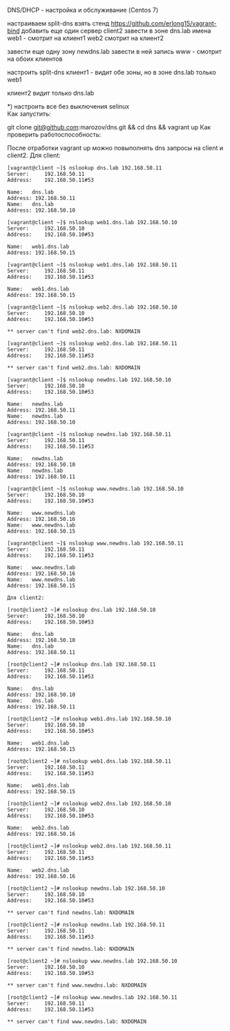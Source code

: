 DNS/DHCP - настройка и обслуживание (Centos 7)

настраиваем split-dns
взять стенд https://github.com/erlong15/vagrant-bind
добавить еще один сервер client2
завести в зоне dns.lab
имена
web1 - смотрит на клиент1
web2 смотрит на клиент2

завести еще одну зону newdns.lab
завести в ней запись
www - смотрит на обоих клиентов

настроить split-dns
клиент1 - видит обе зоны, но в зоне dns.lab только web1

клиент2 видит только dns.lab

*) настроить все без выключения selinux   
Как запустить:

git clone git@github.com:marozov/dns.git && cd dns && vagrant up
Как проверить работоспособность:

После отработки vagrant up можно повыполнять dns запросы на client и client2.
Для client:
```
[vagrant@client ~]$ nslookup dns.lab 192.168.50.11
Server:		192.168.50.11
Address:	192.168.50.11#53

Name:	dns.lab
Address: 192.168.50.11
Name:	dns.lab
Address: 192.168.50.10

[vagrant@client ~]$ nslookup web1.dns.lab 192.168.50.10
Server:		192.168.50.10
Address:	192.168.50.10#53

Name:	web1.dns.lab
Address: 192.168.50.15

[vagrant@client ~]$ nslookup web1.dns.lab 192.168.50.11
Server:		192.168.50.11
Address:	192.168.50.11#53

Name:	web1.dns.lab
Address: 192.168.50.15

[vagrant@client ~]$ nslookup web2.dns.lab 192.168.50.10
Server:		192.168.50.10
Address:	192.168.50.10#53

** server can't find web2.dns.lab: NXDOMAIN

[vagrant@client ~]$ nslookup web2.dns.lab 192.168.50.11
Server:		192.168.50.11
Address:	192.168.50.11#53

** server can't find web2.dns.lab: NXDOMAIN
 
[vagrant@client ~]$ nslookup newdns.lab 192.168.50.10
Server:		192.168.50.10
Address:	192.168.50.10#53

Name:	newdns.lab
Address: 192.168.50.11
Name:	newdns.lab
Address: 192.168.50.10

[vagrant@client ~]$ nslookup newdns.lab 192.168.50.11
Server:		192.168.50.11
Address:	192.168.50.11#53

Name:	newdns.lab
Address: 192.168.50.10
Name:	newdns.lab
Address: 192.168.50.11

[vagrant@client ~]$ nslookup www.newdns.lab 192.168.50.10
Server:		192.168.50.10
Address:	192.168.50.10#53

Name:	www.newdns.lab
Address: 192.168.50.16
Name:	www.newdns.lab
Address: 192.168.50.15

[vagrant@client ~]$ nslookup www.newdns.lab 192.168.50.11
Server:		192.168.50.11
Address:	192.168.50.11#53

Name:	www.newdns.lab
Address: 192.168.50.16
Name:	www.newdns.lab
Address: 192.168.50.15

Для client2:

[root@client2 ~]# nslookup dns.lab 192.168.50.10
Server:		192.168.50.10
Address:	192.168.50.10#53

Name:	dns.lab
Address: 192.168.50.10
Name:	dns.lab
Address: 192.168.50.11

[root@client2 ~]# nslookup dns.lab 192.168.50.11
Server:		192.168.50.11
Address:	192.168.50.11#53

Name:	dns.lab
Address: 192.168.50.10
Name:	dns.lab
Address: 192.168.50.11

[root@client2 ~]# nslookup web1.dns.lab 192.168.50.10
Server:		192.168.50.10
Address:	192.168.50.10#53

Name:	web1.dns.lab
Address: 192.168.50.15

[root@client2 ~]# nslookup web1.dns.lab 192.168.50.11
Server:		192.168.50.11
Address:	192.168.50.11#53

Name:	web1.dns.lab
Address: 192.168.50.15

[root@client2 ~]# nslookup web2.dns.lab 192.168.50.10
Server:		192.168.50.10
Address:	192.168.50.10#53

Name:	web2.dns.lab
Address: 192.168.50.16

[root@client2 ~]# nslookup web2.dns.lab 192.168.50.11
Server:		192.168.50.11
Address:	192.168.50.11#53

Name:	web2.dns.lab
Address: 192.168.50.16

[root@client2 ~]# nslookup newdns.lab 192.168.50.10
Server:		192.168.50.10
Address:	192.168.50.10#53

** server can't find newdns.lab: NXDOMAIN

[root@client2 ~]# nslookup newdns.lab 192.168.50.11
Server:		192.168.50.11
Address:	192.168.50.11#53

** server can't find newdns.lab: NXDOMAIN

[root@client2 ~]# nslookup www.newdns.lab 192.168.50.10
Server:		192.168.50.10
Address:	192.168.50.10#53

** server can't find www.newdns.lab: NXDOMAIN
 
[root@client2 ~]# nslookup www.newdns.lab 192.168.50.11
Server:		192.168.50.11
Address:	192.168.50.11#53

** server can't find www.newdns.lab: NXDOMAIN
```
